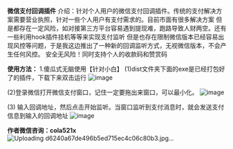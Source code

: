 **微信支付回调插件**
   介绍：针对个人用户的微信支付回调插件。传统的支付解决方案需要营业执照，针对一些个人用户有支付需求的。目前市面有很多解决方案
但是都存在一定风险，如对接第三方平台容易遇到提现难，跑路导致人财两空。还有一些利用hook插件挂机等等来实现支付监听
但是也存在限制微信版本已经容易出现风控等问题，于是我这边推出了一种新的回调监听方式，无视微信版本，不会产生任何风控。
安全无风险！同时支持个人的收款码和赞赏码

**使用方法：**
   1.傻瓜式无脑使用【针对小白】
(1)dist文件夹下面的exe是已经打包好了的插件，下载下来双击运行 
![image](https://github.com/user-attachments/assets/f2bc78f4-9c11-4855-8089-1331470c2243)

(2)登录微信打开微信支付窗口，记住一定要拖出来窗口，可以最小化。
![image](https://github.com/user-attachments/assets/2708424c-81b7-4174-b774-35eaa5a6bbc3)

(3) 输入回调地址，然后点击开始监听。当窗口监听到支付消息时，就会发送支付信息到输入的回调地址
![image](https://github.com/user-attachments/assets/18ed6152-f58f-4147-9e6d-caf36cdf420b)



**作者微信咨询：cola521x**
![Uploading d6240a67de496b5ed715ec4c06c80b3.jpg…]()




   





